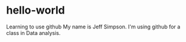 # hello-world
Learning to use github
My name is Jeff Simpson. I'm using github for a class in Data analysis.

